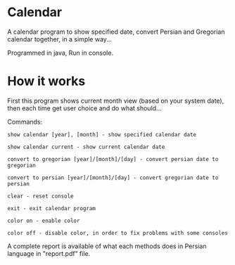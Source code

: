# Calendar
A calendar program to show specified date, convert Persian and Gregorian calendar together, in a simple way...

Programmed in java, Run in console.

# How it works
First this program shows current month view (based on your system date), then each time get user choice and do what should...

Commands:

    show calendar [year], [month] - show specified calendar date

    show calendar current - show current calendar date

    convert to gregorian [year]/[month]/[day] - convert persian date to gregorian

    convert to persian [year]/[month]/[day] - convert gregorian date to persian

    clear - reset console

    exit - exit calendar program

    color on - enable color

    color off - disable color, in order to fix problems with some consoles

A complete report is available of what each methods does in Persian language in "report.pdf" file.
